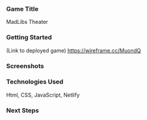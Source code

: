 ### Game Title
MadLibs Theater

### Getting Started
(Link to deployed game)
https://wireframe.cc/MuondQ

### Screenshots

### Technologies Used
Html, CSS, JavaScript, Netlify

### Next Steps